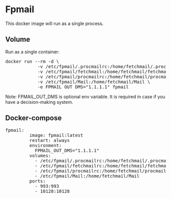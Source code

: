 <h1><b>Fpmail</b></h1>

<p>This docker image will run as a single process.</p>

<h2>Volume</h2>
<p>Run as a single container:</p>
<pre>docker run --rm -d \
            -v /etc/fpmail/.procmailrc:/home/fetchmail/.procmailrc \ 
            -v /etc/fpmail/fetchmail:/home/fetchmail/fetchmailrc \
            -v /etc/fpmail/procmailrc:/home/fetchmail/procmailrc \
            -v /etc/fpmail/Mail:/home/fetchmail/Mail \
            -e FPMAIL_OUT_DMS="1.1.1.1" fpmail
</pre>
<p>Note: FPMAIL_OUT_DMS is optional env variable. It is required in case if you have a decision-making system.</p>

<h2>Docker-compose</h2>
<pre>fpmail:
         image: fpmail:latest
         restart: always
         environment:
           FPMAIL_OUT_DMS="1.1.1.1"
         volumes:
           - /etc/fpmail/.procmailrc:/home/fetchmail/.procmailrc
           - /etc/fpmail/fetchmailrc:/home/fetchmail/fetchmailrc
           - /etc/fpmail/procmailrc:/home/fetchmail/procmailrc
           - /etc/fpmail/Mail:/home/fetchmail/Mail
         ports:
           - 993:993
           - 10128:10128
</pre>
